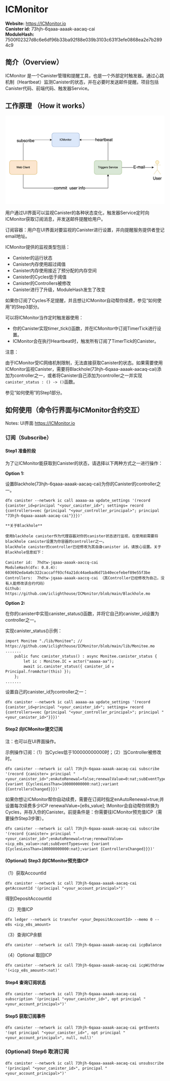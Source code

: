 # ICMonitor

**Website:** https://ICMonitor.io  
**Canister id:** 73hjh-6qaaa-aaaak-aacaq-cai  
**ModuleHash:** 7500f02327d8c6e6df96b33ba92f88e039b3103c631f3efe0868ea2e7b2894c9

## 简介（Overview）

ICMonitor 是一个Canister管理和提醒工具，也是一个外部定时触发器。通过心跳机制（Heartbeat）监测Canister的状态，并在必要时发送邮件提醒。项目包括Canister代码、前端代码、触发器Service。

## 工作原理 （How it works）

![iamge](monitor.png)

用户通过UI界面可以监视Canister的各种状态变化，触发器Service定时向ICMonitor获取订阅消息，并发送邮件提醒给用户。

订阅容器：用户在UI界面对要监视的Canister进行设置，并向提醒服务提供者登记email地址。

ICMonitor提供的监视类型包括：

- Canister的运行状态
- Canister内存使用超过阈值
- Canister内存使用接近了预分配的内存空间
- Canister的Cycles低于阈值
- Canister的Controllers被修改
- Canister进行了升级，ModuleHash发生了改变

如果你订阅了Cycles不足提醒，并且想让ICMonitor自动帮你续费，参见“如何使用”的Step3部分。

可以将ICMonitor当作定时触发器使用：

- 你的Canister实现timer_tick()函数，并在ICMonitor中订阅TimerTick进行设置。
- ICMonitor会在执行Heartbeat时，触发所有订阅了TimerTick的Canister。

注意：

由于ICMonitor受IC网络机制限制，无法直接获取Canister的状态。如果需要使用ICMonitor监视Canister，需要将Blackhole(73hjh-6qaaa-aaaak-aacaq-cai)添加为controller之一，或者将Canister自己添加为controller之一并实现`canister_status : () -> ()`函数。

参见“如何使用”的Step1部分。

## 如何使用（命令行界面与ICMonitor合约交互）

Notes: UI界面 https://ICMonitor.io

### 订阅（Subscribe）

#### Step1 准备阶段

为了让ICMonitor能获取到Canister的状态，请选择以下两种方式之一进行操作：

**Option 1:** 

设置Blackhole(73hjh-6qaaa-aaaak-aacaq-cai)为你的Canister的controller之一。

````
dfx canister --network ic call aaaaa-aa update_settings '(record {canister_id=principal "<your_canister_id>"; settings= record {controllers=vec {principal "<your_controller_principal>"; principal "73hjh-6qaaa-aaaak-aacaq-cai"}}})'
````
    
    **关于Blackhole**
    
    使用blackhole canister作为代理容器对你的canister状态进行监视，在使用前需要将blackhole canister设置为你容器的controller之一。
    blackhole canister的controller已经修改为其自身canister id，请放心设置。关于Blackhole信息如下：  
    
    Canister id:  7hdtw-jqaaa-aaaak-aaccq-cai  
    ModuleHash(dfx: 0.8.4):  603692eda4a0c322caccaff93cf4a21dc44aebad6d71b40ecefebef89e55f3be  
    Controllers:  7hdtw-jqaaa-aaaak-aaccq-cai （其Controller已经修改为自己，没有人能修改该合约代码）  
    Github:  https://github.com/iclighthouse/ICMonitor/blob/main/Blackhole.mo


**Option 2:**  

在你的canister中实现canister_status()函数，并将它自己的canister_id设置为controller之一。

实现canister_status()示例：

````
import Monitee "./lib/Monitee"; // https://github.com/iclighthouse/ICMonitor/blob/main/lib/Monitee.mo
.......
    public func canister_status() : async Monitee.canister_status {
        let ic : Monitee.IC = actor("aaaaa-aa");
        await ic.canister_status({ canister_id = Principal.fromActor(this) });
    };
.......

````

设置自己的canister_id为controller之一：

````
dfx canister --network ic call aaaaa-aa update_settings '(record {canister_id=principal "<your_canister_id>"; settings= record {controllers=vec {principal "<your_controller_principal>"; principal "<your_canister_id>"}}})'
````

#### Step2 向ICMonitor提交订阅

注：也可以在UI界面操作。

示例操作订阅：（1）当Cycles低于100000000000时；（2）当Controller被修改时。
````
dfx canister --network ic call 73hjh-6qaaa-aaaak-aacaq-cai subscribe '(record {canister= principal "<your_canister_id>";enAutoRenewal=false;renewalValue=0:nat;subEventTypes=vec {variant {CyclesLessThan=100000000000:nat};variant {ControllersChanged}}})'
````
如果你想让ICMonitor帮你自动续费，需要在订阅时指定enAutoRenewal=true;并设置每次续费多少ICP renewalValue=[e8s_value]; IMonitor会自动帮你转换为Cycles，并存入你的Canister。前提条件是：你需要往ICMonitor预充值ICP（需要操作Step3步骤）。
````
dfx canister --network ic call 73hjh-6qaaa-aaaak-aacaq-cai subscribe '(record {canister= principal "<your_canister_id>";enAutoRenewal=true;renewalValue=<icp_e8s_value>:nat;subEventTypes=vec {variant {CyclesLessThan=100000000000:nat};variant {ControllersChanged}}})'
````

#### (Optional) Step3 向ICMonitor预充值ICP

（1）获取AccountId
```
dfx canister --network ic call 73hjh-6qaaa-aaaak-aacaq-cai getAccountId '(principal "<your_account_principal>")'
```
得到DepositAccountId

（2）充值ICP
```
dfx ledger --network ic transfer <your_DepositAccountId> --memo 0 --e8s <icp_e8s_amount>
```
（3）查询ICP余额
```
dfx canister --network ic call 73hjh-6qaaa-aaaak-aacaq-cai icpBalance
```
（4）Optional 取回ICP
```
dfx canister --network ic call 73hjh-6qaaa-aaaak-aacaq-cai icpWithdraw '(<icp_e8s_amount>:nat)'
```

#### Step4 查询订阅状态

````
dfx canister --network ic call 73hjh-6qaaa-aaaak-aacaq-cai subscription '(principal "<your_canister_id>", opt principal "<your_account_principal>")'
````

#### Step5 获取订阅事件

````
dfx canister --network ic call 73hjh-6qaaa-aaaak-aacaq-cai getEvents '(opt principal "<your_canister_id>", opt principal "<your_account_principal>", null, null)'
````

### (Optional) Step6 取消订阅

````
dfx canister --network ic call 73hjh-6qaaa-aaaak-aacaq-cai unsubscribe '(principal "<your_canister_id>", principal "<your_account_principal>")'
````

